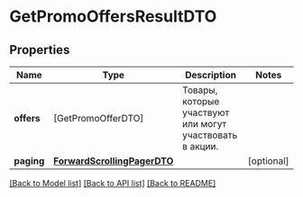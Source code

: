 # GetPromoOffersResultDTO

## Properties
Name | Type | Description | Notes
------------ | ------------- | ------------- | -------------
**offers** | [GetPromoOfferDTO] | Товары, которые участвуют или могут участвовать в акции. | 
**paging** | [**ForwardScrollingPagerDTO**](ForwardScrollingPagerDTO.md) |  | [optional] 

[[Back to Model list]](../README.md#documentation-for-models) [[Back to API list]](../README.md#documentation-for-api-endpoints) [[Back to README]](../README.md)


